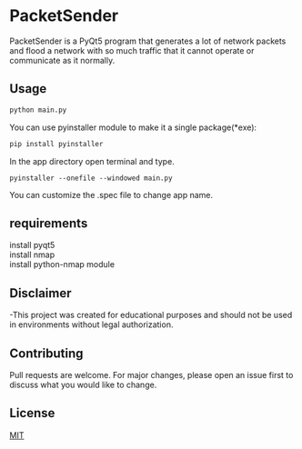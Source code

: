 # PacketSender

PacketSender is a PyQt5 program that generates a lot of network packets and flood a network with so much traffic that it cannot operate or communicate as it normally.

## Usage



```bash
python main.py
```
You can use pyinstaller module to make it a single package(*exe):
```bash
pip install pyinstaller
```
In the app directory open terminal and type.
```
pyinstaller --onefile --windowed main.py
```
You can customize the .spec file to change app name.

## requirements 
install pyqt5\
install nmap\
install python-nmap module

## Disclaimer

-This project was created for educational purposes and should not be used in environments without legal authorization.

## Contributing
Pull requests are welcome. For major changes, please open an issue first to discuss what you would like to change.
## License
[MIT](https://choosealicense.com/licenses/mit/)
